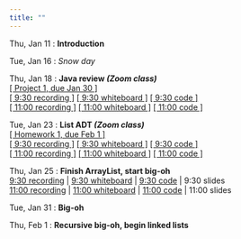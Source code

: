 ```yaml
---
title: ""
---
```


Thu, Jan 11
: **Introduction**  

Tue, Jan 16
: *Snow day*  

Thu, Jan 18
: **Java review <i>(Zoom class)</i>**  
  [[ Project 1, due Jan 30 ]](projects/proj1)  
  [[ 9:30 recording ]](https://rhodes.box.com/s/fg8i27wwfjgz9dd7o5h3jglkohld1n97)
  [[ 9:30 whiteboard ]](lectures/intro/intro-whiteboard-930.pdf)
  [[ 9:30 code ]](https://rhodes.box.com/s/rioobmzqt2u28o3m7ywptts76dktd62d)  
  [[ 11:00 recording ]](https://rhodes.box.com/s/bmh362txrbi9rrpcp0t56wip42w0depl)
  [[ 11:00 whiteboard ]](lectures/intro/intro-whiteboard-11.pdf)
  [[ 11:00 code ]](https://rhodes.box.com/s/yn519xol9n0p698s0kfsijoc9kqojzuj)

Tue, Jan 23
: **List ADT <i>(Zoom class)</i>**  
  [[ Homework 1, due Feb 1 ]](homework/hw1/hw1.pdf)  
  [[ 9:30 recording ]](https://rhodes.box.com/s/7schl5w7ylb4dj2mptkaxeme8k6w1bdu)
  [[ 9:30 whiteboard ]](lectures/list-adt/day1-whiteboard-930.pdf)
  [[ 9:30 code ]](https://rhodes.box.com/s/reozr6kuqg8rlualulb0xphm2pj5srnn)  
  [[ 11:00 recording ]](https://rhodes.box.com/s/k2w89l5n2sjgn1334kbuzr5950y9styf)
  [[ 11:00 whiteboard ]](lectures/list-adt/day1-whiteboard-11.pdf)
  [[ 11:00 code ]](https://rhodes.box.com/s/uoi2p9wqvbox684j4oi8yu10ejhdrvhn)

Thu, Jan 25
: **Finish ArrayList, start big-oh**  
  [9:30 recording](https://rhodes.box.com/s/wu61exrfcjplqse7cv1ffqtspxgs7xie) | [9:30 whiteboard](lectures/list-adt/day2-whiteboard-930.pdf) | [9:30 code](https://rhodes.box.com/s/reozr6kuqg8rlualulb0xphm2pj5srnn) | 9:30 slides   
  [11:00 recording](https://rhodes.box.com/s/6ba5ipczmqbmoh4sx24aiaaalfdaqq5n) | [11:00 whiteboard](lectures/list-adt/day2-whiteboard-930.pdf) | [11:00 code](https://rhodes.box.com/s/uoi2p9wqvbox684j4oi8yu10ejhdrvhn) | 11:00 slides

Tue, Jan 31
: **Big-oh**

Thu, Feb 1
: **Recursive big-oh, begin linked lists**
